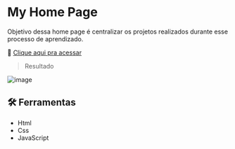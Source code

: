 # My Home Page

Objetivo dessa home page é centralizar os projetos realizados durante esse processo de aprendizado.

🔗 [Clique aqui pra acessar](https://thamyresarm.github.io/)

> Resultado 

![image](https://user-images.githubusercontent.com/24790794/200014737-b502265d-33b2-461e-b10b-75ffe3af69ea.png)

## 🛠️ Ferramentas

- Html
- Css
- JavaScript
